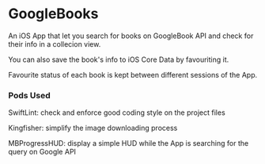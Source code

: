 # GoogleBooks

An iOS App that let you search for books on GoogleBook API and check for their info in a collecion view.

You can also save the book's info to iOS Core Data by favouriting it.

Favourite status of each book is kept between different sessions of the App.

### Pods Used
SwiftLint: check and enforce good coding style on the project files

Kingfisher: simplify the image downloading process

MBProgressHUD: display a simple HUD while the App is searching for the query on Google API
